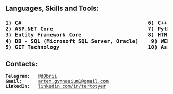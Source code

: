 
<h2>Languages, Skills and Tools: </h2>

<h3><pre>1) C#                                        6) C++ Basics 
2) ASP.NET Core                              7) Python 
3) Entity Framework Core                     8) HTML5, CSS
4) DB - SQL (Microsoft SQL Server, Oracle)    9) WEB, Computer Systems                              
5) GIT Technology                            10) Assembly Basics 
</h3></pre>

<h2>Contacts: </h2>
<pre>
<b>Telegram: </b>  <a href="https://t.me/d0brii">@d0brii</a>
<b>Gmail: </b>     <a href="mailto:artem.gymnasium1@gmail.com">artem.gymnasium1@gmail.com</a>
<b>LinkedIn: </b>  <a href="https://www.linkedin.com/in/tertotyer/">linkedin.com/in/tertotyer</a> </pre>
